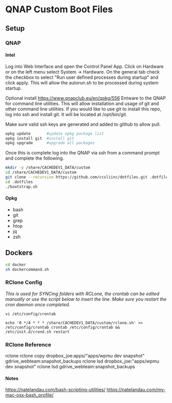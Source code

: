 # QNAP Custom Boot Files

## Setup

### QNAP

#### Intel

Log into Web Interface and open the Control Panel App.  Click on Hardware or on the left menu select System -> Hardware.  On the general tab check the checkbox to select "Run user defined processes during startup" and click apply. This will allow the autorun.sh to be processed during system startup.

Optional install https://www.qnapclub.eu/en/qpkg/556 Entware to the QNAP for command line utilities.  This will allow installation and usage of git and other command line utilities. If you would like to use git to install this repo, log into ssh and install git.  It will be located at /opt/bin/git.

Make sure valid ssh keys are generated and added to github to allow pull.

```bash
opkg update       #update opkg package list
opkg install git  #install git
opkg upgrade      #upgrade all packages
```

Once this is complete log into the QNAP via ssh from a command prompt and complete the following.

```bash
mkdir -p /share/CACHEDEV1_DATA/custom
cd /share/CACHEDEV1_DATA/custom
git clone --recursive https://github.com/ccsliinc/dotfiles.git .dotfiles
cd .dotfiles
./bootstrap.sh
```

#### Opkg
- bash
- git
- grep
- htop
- jq
- zsh

## Dockers

```bash
cd docker
sh dockercommand.sh
```

### RClone Config

*This is used for SYNCing folders with RCLone, the crontab can be edited manually or use the script below to insert the line.  Make sure you restart the cron daemon once completed.*

`vi /etc/config/crontab`

`echo '0 */4 * * * /share/CACHEDEV1_DATA/custom/rclone.sh' >> /etc/config/crontab
crontab /etc/config/crontab && /etc/init.d/crond.sh restart`

### RClone Reference

rclone
rclone copy dropbox_joe:apps/"apps/wpmu dev snapshot" gdrive_webteam:snapshot_backups
rclone lsd dropbox_joe:"apps/wpmu dev snapshot"
rclone lsd gdrive_webteam:snapshot_backups

#### Notes

<https://natelandau.com/bash-scripting-utilities/>
<https://natelandau.com/my-mac-osx-bash_profile/>
